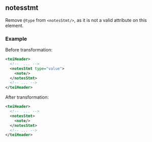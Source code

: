 ## notesstmt
Remove ```@type``` from ```<notesStmt/>```, as it is not a valid attribute on this element.

### Example
Before transformation:
```xml
<teiHeader>
  <!--  ... -->
  <notesStmt type="value">
    <note/>
  </notesStmt>
  <!-- ... -->
</teiHeader>
```

After transformation:
```xml
<teiHeader>
  <!--  ... -->
  <notesStmt>
    <note/>
  </notesStmt>
  <!-- ... -->
</teiHeader>
```
